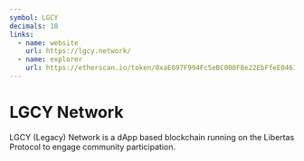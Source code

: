 ```yaml
---
symbol: LGCY
decimals: 18
links:
  - name: website
    url: https://lgcy.network/
  - name: explorer
    url: https://etherscan.io/token/0xaE697F994Fc5eBC000F8e22EbFfeE04612f98A0d
---
```


# LGCY Network

LGCY (Legacy) Network is a dApp based blockchain running on the Libertas Protocol to engage community participation.

